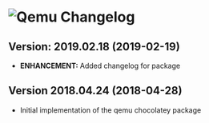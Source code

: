 # ![Qemu Changelog](https://img.shields.io/badge/Qemu-Package%20Changelog-blue.svg?style=for-the-badge)

## Version: 2019.02.18 (2019-02-19)

- **ENHANCEMENT:** Added changelog for package

## Version 2018.04.24 (2018-04-28)

- Initial implementation of the qemu chocolatey package
